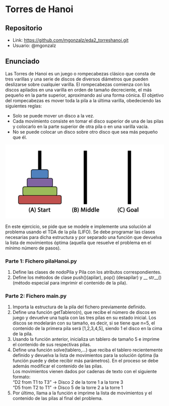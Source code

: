 # Torres de Hanoi
## Repositorio
- Link: https://github.com/mgonzalz/eda2_torreshanoi.git
- Usuario: @mgonzalz
## Enunciado
Las Torres de Hanoi es un juego o rompecabezas clásico que consta de tres varillas y una
serie de discos de diversos diámetros que pueden deslizarse sobre cualquier varilla. El
rompecabezas comienza con los discos apilados en una varilla en orden de tamaño
decreciente, el más pequeño en la parte superior, aproximando así una forma cónica. El
objetivo del rompecabezas es mover toda la pila a la última varilla, obedeciendo las
siguientes reglas: </br>
- Solo se puede mover un disco a la vez.
- Cada movimiento consiste en tomar el disco superior de una de las pilas y colocarlo
en la parte superior de otra pila o en una varilla vacía.
- No se puede colocar un disco sobre otro disco que sea más pequeño que él.

![Alt text](data/image.png)

En este ejercicio, se pide que se modele e implemente una solución al problema usando el
TDA de la pila (LIFO). Se debe programar las clases necesarias para dicha estructura y por
separado una función que devuelva la lista de movimientos óptima (aquella que resuelve el
problema en el mínimo número de pasos).</br>

### Parte 1: Fichero pilaHanoi.py
1. Define las clases de nodoPila y Pila con los atributos correspondientes.
2. Define los métodos de clase push()(apilar), pop() (desapilar) y __ str__()
(método especial para imprimir el contenido de la pila).

### Parte 2: Fichero main.py
1. Importa la estructura de la pila del fichero previamente definido.
2. Define una función getTablero(n), que recibe el número de discos en juego y
devuelve una tupla con las tres pilas en su estado inicial. Los discos se modelarán
con su tamaño, es decir, si se tiene que n=5, el contenido de la primera pila será
[1,2,3,4,5], siendo 1 el disco en la cima de la pila.
3. Usando la función anterior, inicializa un tablero de tamaño 5 e imprime el contenido
de sus respectivas pilas.
4. Define una función solve(tablero,...) que reciba el tablero recientemente
definido y devuelva la lista de movimientos para la solución óptima (la función puede
y debe recibir más parámetros). En el proceso se debe además modificar el
contenido de las pilas.</br>
Los movimientos vienen dados por cadenas de texto con el siguiente formato:</br>
“D2 from T1 to T3” -> Disco 2 de la torre 1 a la torre 3</br>
“D5 from T2 to T1” -> Disco 5 de la torre 2 a la torre 1</br>
5. Por último, llama a la función e imprime la lista de movimientos y el contenido de las
pilas al final del problema.


